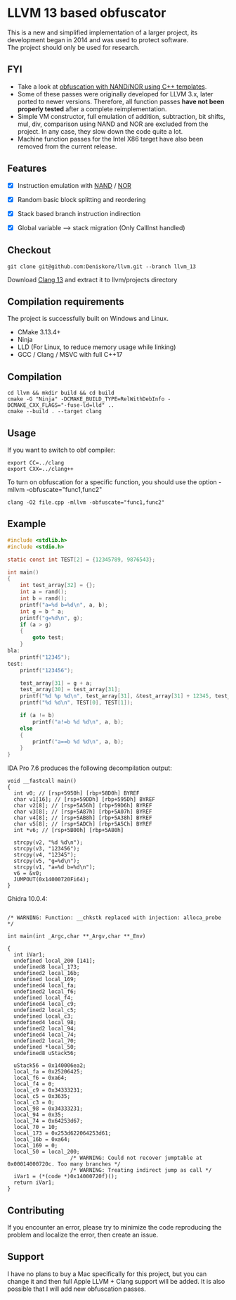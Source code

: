 # LLVM 13 based obfuscator

This is a new and simplified implementation of a larger project, its development began in 2014 and was used to protect software.<br/>
The project should only be used for research.


## FYI
* Take a look at [obfuscation with NAND/NOR using C++ templates](https://github.com/Deniskore/nand_nor).
* Some of these passes were originally developed for LLVM 3.x, later ported to newer versions. Therefore, all function passes **have not been properly tested** after a complete reimplementation.
* Simple VM constructor, full emulation of addition, subtraction, bit shifts, mul, div, comparison using NAND and NOR are excluded from the project. In any case, they slow down the code quite a lot.
* Machine function passes for the Intel X86 target have also been removed from the current release.

## Features

- [x] Instruction emulation with [NAND](https://en.wikipedia.org/wiki/Sheffer_stroke) / [NOR](https://en.wikipedia.org/wiki/Logical_NOR)
- [x] Random basic block splitting and reordering
- [x] Stack based branch instruction indirection
- [x] Global variable ⟶ stack migration (Only CallInst handled)


## Checkout
```console
git clone git@github.com:Deniskore/llvm.git --branch llvm_13
```
Download [Clang 13](https://github.com/llvm/llvm-project/releases) and extract it to llvm/projects directory

## Compilation requirements
The project is successfully built on Windows and Linux.

- CMake 3.13.4+
- Ninja
- LLD (For Linux, to reduce memory usage while linking)
- GCC / Clang / MSVC with full C++17

## Compilation

```console
cd llvm && mkdir build && cd build
cmake -G "Ninja" -DCMAKE_BUILD_TYPE=RelWithDebInfo -DCMAKE_CXX_FLAGS="-fuse-ld=lld" ..
cmake --build . --target clang
```

## Usage

If you want to switch to obf compiler:
```
export CC=../clang
export CXX=../clang++
```
To turn on obfuscation for a specific function, you should use the option -mllvm -obfuscate="func1,func2"
```
clang -O2 file.cpp -mllvm -obfuscate="func1,func2"
```

## Example

```C
#include <stdlib.h>
#include <stdio.h>

static const int TEST[2] = {12345789, 9876543};

int main()
{
    int test_array[32] = {};
    int a = rand();
    int b = rand();
    printf("a=%d b=%d\n", a, b);
    int g = b ^ a;
    printf("g=%d\n", g);
    if (a > g)
    {
        goto test;
    }
bla:
    printf("12345");
test:
    printf("123456");

    test_array[31] = g + a;
    test_array[30] = test_array[31];
    printf("%d %p %d\n", test_array[31], &test_array[31] + 12345, test_array[30]);
    printf("%d %d\n", TEST[0], TEST[1]);

    if (a != b)
        printf("a!=b %d %d\n", a, b);
    else
    {
        printf("a==b %d %d\n", a, b);
    }
}
```

IDA Pro 7.6 produces the following decompilation output:
```
void __fastcall main()
{
  int v0; // [rsp+5950h] [rbp+58D0h] BYREF
  char v1[16]; // [rsp+59DDh] [rbp+595Dh] BYREF
  char v2[8]; // [rsp+5A56h] [rbp+59D6h] BYREF
  char v3[8]; // [rsp+5A87h] [rbp+5A07h] BYREF
  char v4[8]; // [rsp+5AB8h] [rbp+5A38h] BYREF
  char v5[8]; // [rsp+5ADCh] [rbp+5A5Ch] BYREF
  int *v6; // [rsp+5B00h] [rbp+5A80h]

  strcpy(v2, "%d %d\n");
  strcpy(v3, "123456");
  strcpy(v4, "12345");
  strcpy(v5, "g=%d\n");
  strcpy(v1, "a=%d b=%d\n");
  v6 = &v0;
  JUMPOUT(0x14000720Fi64);
}
```
Ghidra 10.0.4:
```

/* WARNING: Function: __chkstk replaced with injection: alloca_probe */

int main(int _Argc,char **_Argv,char **_Env)

{
  int iVar1;
  undefined local_200 [141];
  undefined8 local_173;
  undefined2 local_16b;
  undefined local_169;
  undefined4 local_fa;
  undefined2 local_f6;
  undefined local_f4;
  undefined4 local_c9;
  undefined2 local_c5;
  undefined local_c3;
  undefined4 local_98;
  undefined2 local_94;
  undefined4 local_74;
  undefined2 local_70;
  undefined *local_50;
  undefined8 uStack56;
  
  uStack56 = 0x140006ea2;
  local_fa = 0x25206425;
  local_f6 = 0xa64;
  local_f4 = 0;
  local_c9 = 0x34333231;
  local_c5 = 0x3635;
  local_c3 = 0;
  local_98 = 0x34333231;
  local_94 = 0x35;
  local_74 = 0x64253d67;
  local_70 = 10;
  local_173 = 0x253d622064253d61;
  local_16b = 0xa64;
  local_169 = 0;
  local_50 = local_200;
                    /* WARNING: Could not recover jumptable at 0x00014000720c. Too many branches */
                    /* WARNING: Treating indirect jump as call */
  iVar1 = (*(code *)0x14000720f)();
  return iVar1;
}
```

## Contributing

If you encounter an error, please try to minimize the code reproducing the problem and localize the error, then create an issue.

## Support

I have no plans to buy a Mac specifically for this project, but you can change it and then full Apple LLVM + Clang support will be added.
It is also possible that I will add new obfuscation passes.